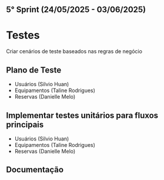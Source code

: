 ## 5° Sprint (24/05/2025 - 03/06/2025)  

# Testes

Criar cenários de teste baseados nas regras de negócio

## Plano de Teste 
- Usuários (Silvio Huan)
- Equipamentos (Taline Rodrigues)
- Reservas (Danielle Melo)

## Implementar testes unitários para fluxos principais
- Usuários (Silvio Huan)
- Equipamentos (Taline Rodrigues)
- Reservas (Danielle Melo)

## Documentação 
